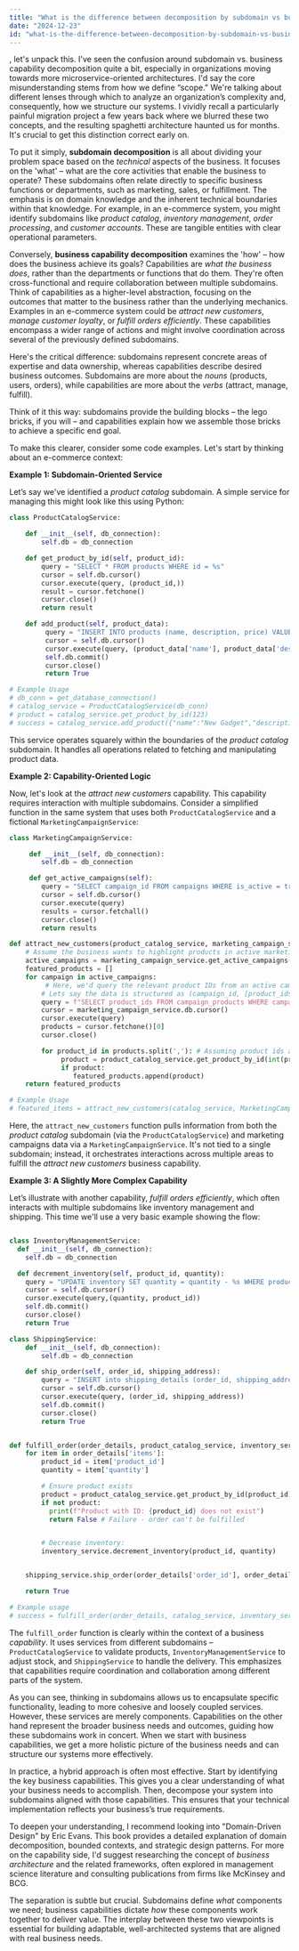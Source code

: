 ```yaml
---
title: "What is the difference between decomposition by subdomain vs business capability?"
date: "2024-12-23"
id: "what-is-the-difference-between-decomposition-by-subdomain-vs-business-capability"
---
```


, let's unpack this. I've seen the confusion around subdomain vs. business capability decomposition quite a bit, especially in organizations moving towards more microservice-oriented architectures. I'd say the core misunderstanding stems from how we define “scope.” We're talking about different lenses through which to analyze an organization’s complexity and, consequently, how we structure our systems. I vividly recall a particularly painful migration project a few years back where we blurred these two concepts, and the resulting spaghetti architecture haunted us for months. It's crucial to get this distinction correct early on.

To put it simply, **subdomain decomposition** is all about dividing your problem space based on the *technical* aspects of the business. It focuses on the 'what' – what are the core activities that enable the business to operate? These subdomains often relate directly to specific business functions or departments, such as marketing, sales, or fulfillment. The emphasis is on domain knowledge and the inherent technical boundaries within that knowledge. For example, in an e-commerce system, you might identify subdomains like *product catalog*, *inventory management*, *order processing*, and *customer accounts*. These are tangible entities with clear operational parameters.

Conversely, **business capability decomposition** examines the 'how' – how does the business achieve its goals? Capabilities are *what the business does*, rather than the departments or functions that do them. They're often cross-functional and require collaboration between multiple subdomains. Think of capabilities as a higher-level abstraction, focusing on the outcomes that matter to the business rather than the underlying mechanics. Examples in an e-commerce system could be *attract new customers*, *manage customer loyalty*, or *fulfill orders efficiently*. These capabilities encompass a wider range of actions and might involve coordination across several of the previously defined subdomains.

Here's the critical difference: subdomains represent concrete areas of expertise and data ownership, whereas capabilities describe desired business outcomes. Subdomains are more about the *nouns* (products, users, orders), while capabilities are more about the *verbs* (attract, manage, fulfill).

Think of it this way: subdomains provide the building blocks – the lego bricks, if you will – and capabilities explain how we assemble those bricks to achieve a specific end goal.

To make this clearer, consider some code examples. Let's start by thinking about an e-commerce context:

**Example 1: Subdomain-Oriented Service**

Let’s say we've identified a *product catalog* subdomain. A simple service for managing this might look like this using Python:

```python
class ProductCatalogService:

    def __init__(self, db_connection):
        self.db = db_connection

    def get_product_by_id(self, product_id):
        query = "SELECT * FROM products WHERE id = %s"
        cursor = self.db.cursor()
        cursor.execute(query, (product_id,))
        result = cursor.fetchone()
        cursor.close()
        return result

    def add_product(self, product_data):
         query = "INSERT INTO products (name, description, price) VALUES (%s, %s, %s)"
         cursor = self.db.cursor()
         cursor.execute(query, (product_data['name'], product_data['description'], product_data['price']))
         self.db.commit()
         cursor.close()
         return True

# Example Usage
# db_conn = get_database_connection()
# catalog_service = ProductCatalogService(db_conn)
# product = catalog_service.get_product_by_id(123)
# success = catalog_service.add_product({"name":"New Gadget","description":"Cool stuff", "price":99.99})
```

This service operates squarely within the boundaries of the *product catalog* subdomain. It handles all operations related to fetching and manipulating product data.

**Example 2: Capability-Oriented Logic**

Now, let's look at the *attract new customers* capability. This capability requires interaction with multiple subdomains. Consider a simplified function in the same system that uses both `ProductCatalogService` and a fictional `MarketingCampaignService`:

```python
class MarketingCampaignService:

     def __init__(self, db_connection):
        self.db = db_connection

     def get_active_campaigns(self):
        query = "SELECT campaign_id FROM campaigns WHERE is_active = true"
        cursor = self.db.cursor()
        cursor.execute(query)
        results = cursor.fetchall()
        cursor.close()
        return results

def attract_new_customers(product_catalog_service, marketing_campaign_service):
    # Assume the business wants to highlight products in active marketing campaigns.
    active_campaigns = marketing_campaign_service.get_active_campaigns()
    featured_products = []
    for campaign in active_campaigns:
         # Here, we'd query the relevant product IDs from an active campaign
        # Lets say the data is structured as (campaign_id, [product_ids])
        query = f"SELECT product_ids FROM campaign_products WHERE campaign_id = '{campaign[0]}'"
        cursor = marketing_campaign_service.db.cursor()
        cursor.execute(query)
        products = cursor.fetchone()[0]
        cursor.close()

        for product_id in products.split(','): # Assuming product ids are comma separated in DB
             product = product_catalog_service.get_product_by_id(int(product_id))
             if product:
                featured_products.append(product)
    return featured_products

# Example Usage
# featured_items = attract_new_customers(catalog_service, MarketingCampaignService(db_conn))

```
Here, the `attract_new_customers` function pulls information from both the *product catalog* subdomain (via the `ProductCatalogService`) and marketing campaigns data via a `MarketingCampaignService`. It's not tied to a single subdomain; instead, it orchestrates interactions across multiple areas to fulfill the *attract new customers* business capability.

**Example 3: A Slightly More Complex Capability**

Let’s illustrate with another capability, *fulfill orders efficiently*, which often interacts with multiple subdomains like inventory management and shipping. This time we'll use a very basic example showing the flow:

```python

class InventoryManagementService:
  def __init__(self, db_connection):
    self.db = db_connection

  def decrement_inventory(self, product_id, quantity):
    query = "UPDATE inventory SET quantity = quantity - %s WHERE product_id = %s"
    cursor = self.db.cursor()
    cursor.execute(query,(quantity, product_id))
    self.db.commit()
    cursor.close()
    return True

class ShippingService:
    def __init__(self, db_connection):
        self.db = db_connection

    def ship_order(self, order_id, shipping_address):
        query = "INSERT into shipping_details (order_id, shipping_address) values (%s, %s)"
        cursor = self.db.cursor()
        cursor.execute(query, (order_id, shipping_address))
        self.db.commit()
        cursor.close()
        return True


def fulfill_order(order_details, product_catalog_service, inventory_service, shipping_service):
    for item in order_details['items']:
        product_id = item['product_id']
        quantity = item['quantity']

        # Ensure product exists
        product = product_catalog_service.get_product_by_id(product_id)
        if not product:
          print(f"Product with ID: {product_id} does not exist")
          return False # Failure - order can't be fulfilled


        # Decrease inventory:
        inventory_service.decrement_inventory(product_id, quantity)


    shipping_service.ship_order(order_details['order_id'], order_details['shipping_address'])

    return True

# Example usage
# success = fulfill_order(order_details, catalog_service, inventory_service, shipping_service)
```

The `fulfill_order` function is clearly within the context of a business *capability*. It uses services from different subdomains – `ProductCatalogService` to validate products, `InventoryManagementService` to adjust stock, and `ShippingService` to handle the delivery. This emphasizes that capabilities require coordination and collaboration among different parts of the system.

As you can see, thinking in subdomains allows us to encapsulate specific functionality, leading to more cohesive and loosely coupled services. However, these services are merely components. Capabilities on the other hand represent the broader business needs and outcomes, guiding how these subdomains work in concert. When we start with business capabilities, we get a more holistic picture of the business needs and can structure our systems more effectively.

In practice, a hybrid approach is often most effective. Start by identifying the key business capabilities. This gives you a clear understanding of what your business needs to accomplish. Then, decompose your system into subdomains aligned with those capabilities. This ensures that your technical implementation reflects your business’s true requirements.

To deepen your understanding, I recommend looking into "Domain-Driven Design" by Eric Evans. This book provides a detailed explanation of domain decomposition, bounded contexts, and strategic design patterns. For more on the capability side, I'd suggest researching the concept of *business architecture* and the related frameworks, often explored in management science literature and consulting publications from firms like McKinsey and BCG.

The separation is subtle but crucial. Subdomains define *what* components we need; business capabilities dictate *how* these components work together to deliver value. The interplay between these two viewpoints is essential for building adaptable, well-architected systems that are aligned with real business needs.
